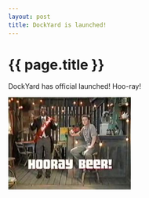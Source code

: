 ```yaml
---
layout: post
title: DockYard is launched!
---
```


# {{ page.title }}

DockYard has official launched! Hoo-ray!

![Hoo-ray!](/images/hooraybeer.jpg)


